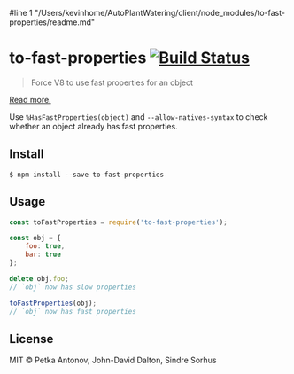#line 1 "/Users/kevinhome/AutoPlantWatering/client/node_modules/to-fast-properties/readme.md"
# to-fast-properties [![Build Status](https://travis-ci.org/sindresorhus/to-fast-properties.svg?branch=master)](https://travis-ci.org/sindresorhus/to-fast-properties)

> Force V8 to use fast properties for an object

[Read more.](http://stackoverflow.com/questions/24987896/)

Use `%HasFastProperties(object)` and `--allow-natives-syntax` to check whether an object already has fast properties.


## Install

```
$ npm install --save to-fast-properties
```


## Usage

```js
const toFastProperties = require('to-fast-properties');

const obj = {
	foo: true,
	bar: true
};

delete obj.foo;
// `obj` now has slow properties

toFastProperties(obj);
// `obj` now has fast properties
```


## License

MIT © Petka Antonov, John-David Dalton, Sindre Sorhus
